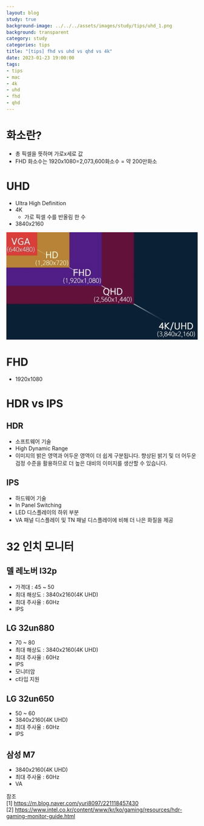 ```yaml
---
layout: blog
study: true
background-image: ../../../assets/images/study/tips/uhd_1.png
background: transparent
category: study
categories: tips
title: "[tips] fhd vs uhd vs qhd vs 4k"
date: 2023-01-23 19:00:00
tags:
- tips
- mac
- 4k
- uhd
- fhd
- qhd
---
```


# 화소란?
- 총 픽셀을 뜻하며 가로x세로 값
- FHD 화소수는 1920x1080=2,073,600화소수 = 약 200만화소

# UHD
- Ultra High Definition
- 4K
    - 가로 픽셀 수를 반올림 한 수
- 3840x2160


![](../../../assets/images/study/tips/uhd_1.png)
<!-- {: width="50%" height="50%"}   -->

# FHD
- 1920x1080

# HDR vs IPS
## HDR
- 소프트웨어 기술
- High Dynamic Range
- 이미지의 밝은 영역과 어두운 영역이 더 쉽게 구분됩니다. 향상된 밝기 및 더 어두운 검정 수준을 활용하므로 더 높은 대비의 이미지를 생산할 수 있습니다.

## IPS
- 하드웨어 기술
- In Panel Switching
- LED 디스플레이의 하위 부분
- VA 패널 디스플레이 및 TN 패널 디스플레이에 비해 더 나은 화질을 제공

# 32 인치 모니터

## 델 레노버 l32p
- 가격대 : 45 ~ 50
- 최대 해상도 : 3840x2160(4K UHD)
- 최대 주사율 : 60Hz 
- IPS

## LG 32un880 
- 70 ~ 80
- 최대 해상도 : 3840x2160(4K UHD)
- 최대 주사율 : 60Hz 
- IPS
- 모니터암
- c타입 지원

## LG 32un650
- 50 ~ 60
- 3840x2160(4K UHD)
- 최대 주사율 : 60Hz
- IPS 

## 삼성 M7
- 3840x2160(4K UHD)
- 최대 주사율 : 60Hz
- VA


참조  
[1] https://m.blog.naver.com/yuri8097/221118457430  
[2] https://www.intel.co.kr/content/www/kr/ko/gaming/resources/hdr-gaming-monitor-guide.html
